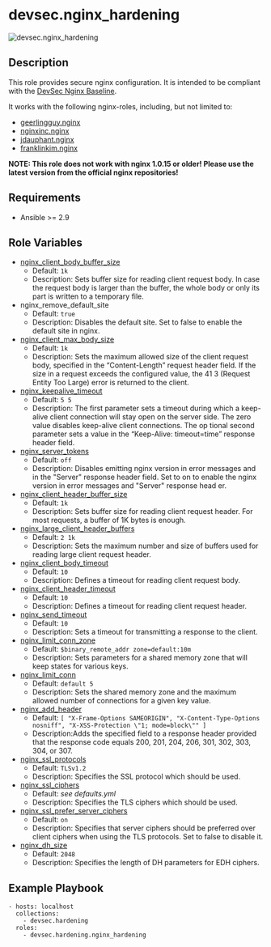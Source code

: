 # devsec.nginx_hardening

![devsec.nginx_hardening](https://github.com/dev-sec/ansible-os-hardening/workflows/devsec.nginx_hardening/badge.svg)

## Description

This role provides secure nginx configuration. It is intended to be compliant with the [DevSec Nginx Baseline](https://github.com/dev-sec/nginx-baseline).

It works with the following nginx-roles, including, but not limited to:

- [geerlingguy.nginx](https://galaxy.ansible.com/geerlingguy/nginx/)
- [nginxinc.nginx](https://galaxy.ansible.com/nginxinc/nginx)
- [jdauphant.nginx](https://galaxy.ansible.com/jdauphant/nginx/)
- [franklinkim.nginx](https://galaxy.ansible.com/franklinkim/nginx/)

**NOTE: This role does not work with nginx 1.0.15 or older! Please use the latest version from the official nginx repositories!**

## Requirements

- Ansible >= 2.9

## Role Variables

- [nginx_client_body_buffer_size][]
  - Default: `1k`
  - Description: Sets buffer size for reading client request body. In case the request body is larger than the buffer, the whole body or only its part is written to a temporary file.
- nginx_remove_default_site
  - Default: `true`
  - Description: Disables the default site. Set to false to enable the default site in nginx.
- [nginx_client_max_body_size][]
  - Default: `1k`
  - Description: Sets the maximum allowed size of the client request body, specified in the “Content-Length” request header field. If the size in a request exceeds the configured value, the 41
    3 (Request Entity Too Large) error is returned to the client.
- [nginx_keepalive_timeout][]
  - Default: `5 5`
  - Description: The first parameter sets a timeout during which a keep-alive client connection will stay open on the server side. The zero value disables keep-alive client connections. The op
    tional second parameter sets a value in the “Keep-Alive: timeout=time” response header field.
- [nginx_server_tokens][]
  - Default: `off`
  - Description: Disables emitting nginx version in error messages and in the "Server" response header field. Set to on to enable the nginx version in error messages and "Server" response head
    er.
- [nginx_client_header_buffer_size][]
  - Default: `1k`
  - Description: Sets buffer size for reading client request header. For most requests, a buffer of 1K bytes is enough.
- [nginx_large_client_header_buffers][]
  - Default: `2 1k`
  - Description: Sets the maximum number and size of buffers used for reading large client request header.
- [nginx_client_body_timeout][]
  - Default: `10`
  - Description: Defines a timeout for reading client request body.
- [nginx_client_header_timeout][]
  - Default: `10`
  - Description: Defines a timeout for reading client request header.
- [nginx_send_timeout][]
  - Default: `10`
  - Description: Sets a timeout for transmitting a response to the client.
- [nginx_limit_conn_zone][]
  - Default: `$binary_remote_addr zone=default:10m`
  - Description: Sets parameters for a shared memory zone that will keep states for various keys.
- [nginx_limit_conn][]
  - Default: `default 5`
  - Description: Sets the shared memory zone and the maximum allowed number of connections for a given key value.
- [nginx_add_header][]
  - Default: `[ "X-Frame-Options SAMEORIGIN", "X-Content-Type-Options nosniff", "X-XSS-Protection \"1; mode=block\"" ]`
  - Description:Adds the specified field to a response header provided that the response code equals 200, 201, 204, 206, 301, 302, 303, 304, or 307.
- [nginx_ssl_protocols][]
  - Default: `TLSv1.2`
  - Description: Specifies the SSL protocol which should be used.
- [nginx_ssl_ciphers][]
  - Default: _see defaults.yml_
  - Description: Specifies the TLS ciphers which should be used.
- [nginx_ssl_prefer_server_ciphers][]
  - Default: `on`
  - Description: Specifies that server ciphers should be preferred over client ciphers when using the TLS protocols. Set to false to disable it.
- [nginx_dh_size][]
  - Default: `2048`
  - Description: Specifies the length of DH parameters for EDH ciphers.

## Example Playbook

```
- hosts: localhost
  collections:
    - devsec.hardening
  roles:
    - devsec.hardening.nginx_hardening
```

[nginx_client_body_buffer_size]: http://nginx.org/en/docs/http/ngx_http_core_module.html#client_body_buffer_size
[nginx_client_max_body_size]: http://nginx.org/en/docs/http/ngx_http_core_module.html#client_max_body_size
[nginx_keepalive_timeout]: http://nginx.org/en/docs/http/ngx_http_core_module.html#keepalive_timeout
[nginx_server_tokens]: http://nginx.org/en/docs/http/ngx_http_core_module.html#server_tokens
[nginx_more_clear_headers]: http://nginx.org/en/docs/http/ngx_http_headers_module.html#add_header
[nginx_client_header_buffer_size]: http://nginx.org/en/docs/http/ngx_http_core_module.html#client_header_buffer_size
[nginx_large_client_header_buffers]: http://nginx.org/en/docs/http/ngx_http_core_module.html#large_client_header_buffers
[nginx_client_body_timeout]: http://nginx.org/en/docs/http/ngx_http_core_module.html#client_body_timeout
[nginx_client_header_timeout]: http://nginx.org/en/docs/http/ngx_http_core_module.html#client_header_timeout
[nginx_send_timeout]: http://nginx.org/en/docs/http/ngx_http_core_module.html#send_timeout
[nginx_limit_conn_zone]: http://nginx.org/en/docs/http/ngx_http_limit_conn_module.html#limit_conn_zone
[nginx_limit_conn]: http://nginx.org/en/docs/http/ngx_http_limit_conn_module.html#limit_conn
[nginx_add_header]: http://nginx.org/en/docs/http/ngx_http_headers_module.html#add_header
[nginx_ssl_protocols]: http://nginx.org/en/docs/http/ngx_http_ssl_module.html#ssl_protocols
[nginx_ssl_ciphers]: http://nginx.org/en/docs/http/ngx_http_ssl_module.html#ssl_ciphers
[nginx_ssl_prefer_server_ciphers]: http://nginx.org/en/docs/http/ngx_http_ssl_module.html#ssl_prefer_server_ciphers
[nginx_dh_size]: http://nginx.org/en/docs/http/ngx_http_ssl_module.html#ssl_dhparam
